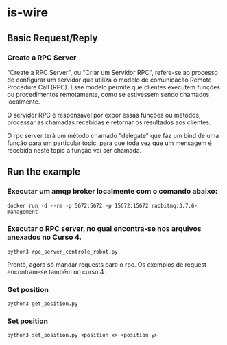 # is-wire 

## Basic Request/Reply

### Create a RPC Server

"Create a RPC Server", ou "Criar um Servidor RPC", refere-se ao processo de configurar um servidor que utiliza o modelo de comunicação Remote Procedure Call (RPC). Esse modelo permite que clientes executem funções ou procedimentos remotamente, como se estivessem sendo chamados localmente.

O servidor RPC é responsável por expor essas funções ou métodos, processar as chamadas recebidas e retornar os resultados aos clientes.

O rpc server terá um método chamado "delegate" que  faz um bind de uma função para um particular topic, para que toda vez que um mensagem é
recebida neste topic a função vai ser chamada.

## Run the example

### Executar um amqp broker localmente com o comando abaixo:

```
docker run -d --rm -p 5672:5672 -p 15672:15672 rabbitmq:3.7.6-management
```

### Executar o RPC server, no qual encontra-se nos arquivos anexados no Curso 4.

```
python3 rpc_server_controle_robot.py
```
Pronto, agora só mandar requests para o rpc. Os exemplos de request encontram-se também no curso 4 .

### Get position

```
python3 get_position.py
```

### Set position

```
python3 set_position.py <position x> <position y>
```

